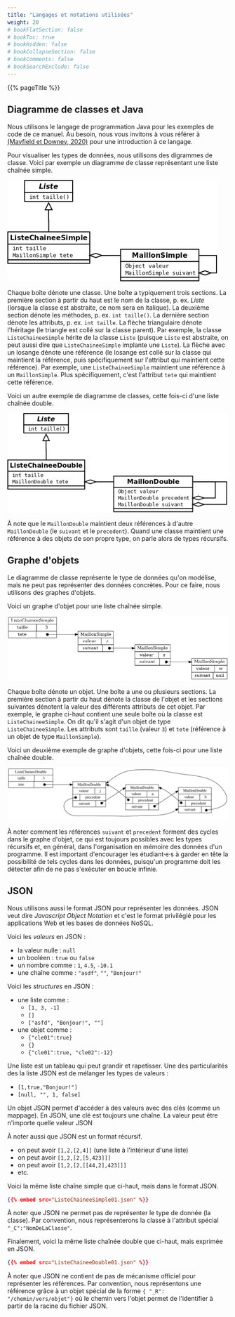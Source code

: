 ```yaml
---
title: "Langages et notations utilisées"
weight: 20
# bookFlatSection: false
# bookToc: true
# bookHidden: false
# bookCollapseSection: false
# bookComments: false
# bookSearchExclude: false
---
```


{{% pageTitle %}}

## Diagramme de classes et Java

Nous utilisons le langage de programmation Java pour les exemples de code de ce manuel. Au besoin, nous vous invitons à vous référer à <a href="/bibliographie#mayfield-allen-2020">(Mayfield et Downey, 2020)</a> pour une introduction à ce langage.

Pour visualiser les types de données, nous utilisons des digrammes de classe.
Voici par exemple un diagramme de classe représentant une liste chaînée simple.

<img class="figure" src="./liste_chainee_simple.png" />

Chaque boîte dénote une classe. Une boîte a typiquement trois sections. La
première section à partir du haut est le nom de la classe, p.&nbsp;ex. *Liste*
(lorsque la classe est abstraite, ce nom sera en italique). La deuxième section
dénote les méthodes, p.&nbsp;ex. `int taille()`.  La dernière section dénote les
attributs, p.&nbsp;ex. `int taille`. La flèche triangulaire dénote l'héritage (le
triangle est collé sur la classe parent).  Par exemple, la classe
`ListeChaineeSimple` hérite de la classe `Liste` (puisque `Liste` est abstraite,
on peut aussi dire que `ListeChaineeSimple` implante une `Liste`).  La flèche
avec un losange dénote une référence (le losange est collé sur la classe qui
maintient la référence, puis spécifiquement sur l'attribut qui maintient cette
référence).  Par exemple, une `ListeChaineeSimple` maintient une référence à un
`MaillonSimple`. Plus spécifiquement, c'est l'attribut `tete` qui maintient cette référence.

Voici un autre exemple de diagramme de classes, cette fois-ci d'une liste chaînée double.

<img class="figure" src="./liste_chainee_double.png" />

À note que le `MaillonDouble` maintient deux références à d'autre
`MaillonDouble` (le `suivant` et le `precedent`).  Quand une classe maintient
une référence à des objets de son propre type, on parle alors de types
récursifs.

## Graphe d'objets

Le diagramme de classe représente le type de données qu'on modélise,
mais ne peut pas représenter des données concrètes.
Pour ce faire, nous utilisons des graphes d'objets.

Voici un graphe d'objet pour une liste chaînée simple.

<img class="figure" src="./graphe_ListeChaineeSimple.png" />

Chaque boîte dénote un objet. Une boîte a une ou plusieurs sections.
La première section à partir du haut dénote la classe de l'objet 
et les sections suivantes dénotent la valeur des différents attributs de cet objet.
Par exemple, le graphe ci-haut contient une seule boîte où la classe est `ListeChaineeSimple`.
On dit qu'il s'agit d'un objet de type `ListeChaineeSimple`.
Les attributs sont `taille` (valeur `3`) et `tete` (référence à un objet de type `MaillonSimple`).

Voici un deuxième exemple de graphe d'objets, cette fois-ci pour une liste chaînée double.

<img class="figure" src="./graphe_edite_ListeChaineeDouble.png" />

À noter comment les références `suivant` et `precedent` forment des cycles dans le graphe 
d'objet, ce qui est toujours possibles avec les types récursifs et, en général, dans 
l'organisation en mémoire des données d'un programme.
Il est important d'encourager les étudiant·e·s à garder en tête la possibilité de tels cycles
dans les données, puisqu'un programme doit les détecter afin de ne pas s'exécuter en boucle infinie.



## JSON

Nous utilisons aussi le format JSON pour représenter les données.
JSON veut dire *Javascript Object Notation* et c'est le format privilégié pour les applications Web
et les bases de données NoSQL.

Voici les *valeurs* en JSON&nbsp;:

* la valeur nulle&nbsp;: `null`
* un booléen&nbsp;: `true`  ou `false`
* un nombre comme&nbsp;: `1`, `4.5`, `-10.1` 
* une chaîne comme&nbsp;: `"asdf"`, `""`, `"Bonjour!"`

Voici les *structures* en JSON&nbsp;:

* une liste comme&nbsp;: 
    * `[1, 3, -1]`
    * `[]`
    * `["asfd", "Bonjour!", ""]`
* une objet comme&nbsp;: 
    * `{"cle01":true}`
    * `{}`
    * `{"cle01":true, "cle02":-12}`

Une liste est un tableau qui peut grandir et rapetisser. Une des particularités
des la liste JSON est de mélanger les types de valeurs&nbsp;:

* `[1,true,"Bonjour!"]`
* `[null, "", 1, false]`

Un objet JSON permet d'accéder à des valeurs avec des clés (comme un mappage).
En JSON, une clé est toujours une chaîne.
La valeur peut être n'importe quelle valeur JSON

À noter aussi que JSON est un format récursif.

* on peut avoir `[1,2,[2,4]]` (une liste à l'intérieur d'une liste)
* on peut avoir `[1,2,[2,[5,423]]]` 
* on peut avoir `[1,2,[2,[[44,2],423]]]` 
* etc.

Voici la même liste chaîne simple que ci-haut, mais dans le format JSON.

```json
{{% embed src="ListeChaineeSimple01.json" %}}
```

À noter que JSON ne permet pas de représenter le type de donnée (la classe).
Par convention, nous représenterons la classe à l'attribut spécial `"_C":"NomDeLaClasse"`.

Finalement, voici la même liste chaînée double que ci-haut, mais exprimée en JSON.

```json
{{% embed src="ListeChaineeDouble01.json" %}}
```

À noter que JSON ne contient de pas de mécanisme officiel pour représenter les références.
Par convention, nous représentons une référence grâce à un objet spécial de la forme `{ "_R": "/chemin/vers/objet"}`
où le chemin vers l'objet permet de l'identifier à partir de la racine du fichier JSON.



